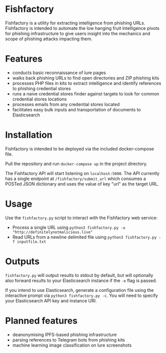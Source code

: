 # Fishfactory

Fishfactory is a utility for extracting intelligence from phishing URLs. Fishfactory is intended to automate the low hanging fruit intelligence pivots for phishing infrastructure to give users insight into the mechanics and scope of phishing attacks impacting them.  

# Features

- conducts basic reconnaissance of lure pages
- walks back phishing URLs to find open directories and ZIP phishing kits
- processes PHP files in kits to extract intelligence and identify references to phishing credential stores
- runs a naive credential stores finder against targets to look for common credential stores locations
- processes emails from any credential stores located
- facilitates easy bulk inputs and transportation of documents to Elasticsearch

# Installation

Fishfactory is intended to be deployed via the included docker-compose file. 

Pull the repository and run ```docker-compose up``` in the project directory. 

The Fishfactory API will start listening on `localhost:5000`. The API currently has a single endpoint at `/fishfactory/submit_url` which consumes a POSTed JSON dictionary and uses the value of key "url" as the target URL.

# Usage

Use the ```fishfactory.py``` script to interact with the Fishfactory web service:

- Process a single URL using `python3 fishfactory.py -u "http://definitelynotmalicious.live"`
- Read URLs from a newline delimited file using `python3 fishfactory.py -f inputfile.txt`

# Outputs

`fishfactory.py` will output results to stdout by default, but will optionally also forward results to your Elasticsearch instance if the `-e` flag is passed.

If you intend to use Elasticsearch, generate a configuration file using the interactive prompt via `python3 fishfactory.py -c`. You will need to specify your Elasticsearch API key and instance URI.

# Planned features

- deanonymising IPFS-based phishing infrastructure
- parsing references to Telegram bots from phishing kits
- machine learning image classification on lure screenshots
